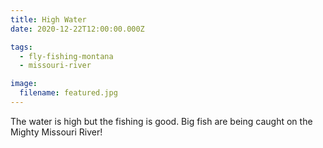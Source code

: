 ```yaml
---
title: High Water
date: 2020-12-22T12:00:00.000Z

tags:
  - fly-fishing-montana
  - missouri-river

image:
  filename: featured.jpg
---
```


The water is high but the fishing is good. Big fish are being caught on the Mighty Missouri River!
